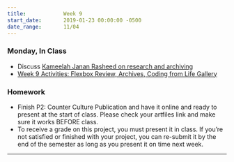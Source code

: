 ```yaml
---
title:            Week 9
start_date:       2019-01-23 00:00:00 -0500
date_range:       11/04
---
```


### Monday, In Class
- Discuss [Kameelah Janan Rasheed on research and archiving](https://thecreativeindependent.com/people/kameelah-janan-rasheed-on-research-and-archiving/)
- [Week 9 Activities: Flexbox Review, Archives, Coding from Life Gallery](https://paper.dropbox.com/doc/Week-8--AnfVZRKb5wyjavTRQk8XxIhGAQ-W473wSL6DEZEgNJWEYzZS)


### Homework

- Finish P2: Counter Culture Publication and have it online and ready to present at the start of class. Please check your artfiles link and make sure it works BEFORE class.
- To receive a grade on this project, you must present it in class. If you&rsquo;re not satisfied or finished with your project, you can re-submit it by the end of the semester as long as you present it on time next week.

---
